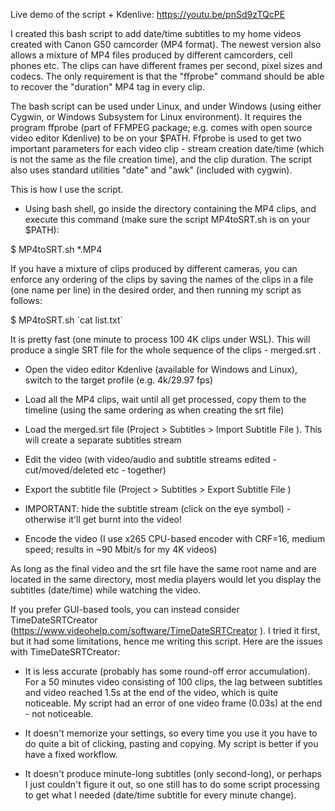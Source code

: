 Live demo of the script + Kdenlive: https://youtu.be/pnSd9zTQcPE

I created this bash script to add date/time subtitles to my home videos created with Canon G50 camcorder (MP4 format). The newest version also allows a mixture of MP4 files produced by different camcorders, cell phones etc. The clips can have different frames per second, pixel sizes and codecs. The only requirement is that the "ffprobe" command should be able to recover the "duration" MP4 tag in every clip.

The bash script can be used under Linux, and under Windows (using either Cygwin, or Windows Subsystem for Linux environment). It requires the program ffprobe (part of FFMPEG package; e.g. comes with open source video editor Kdenlive) to be on your $PATH. Ffprobe is used to get two important parameters for each video clip - stream creation date/time (which is not the same as the file creation time), and the clip duration. The script also uses standard utilities "date" and "awk" (included with cygwin).

This is how I use the script.

 - Using bash shell, go inside the directory containing the MP4 clips, and execute this command (make sure the script MP4toSRT.sh is on your $PATH):

$ MP4toSRT.sh *.MP4 

If you have a mixture of clips produced by different cameras, you can enforce any ordering of the clips by saving the names of the clips in a file (one name per line) in the desired order, and then running my script as follows:

$ MP4toSRT.sh \`cat list.txt\`

It is pretty fast (one minute to process 100 4K clips under WSL). This will produce a single SRT file for the whole sequence of the clips - merged.srt .

 - Open the video editor Kdenlive (available for Windows and Linux), switch to the target profile (e.g. 4k/29.97 fps)
 
 - Load all the MP4 clips, wait until all get processed, copy them to the timeline (using the same ordering as when creating the srt file)
 
 - Load the merged.srt file (Project > Subtitles > Import Subtitle File ). This will create  a separate subtitles stream
 
 - Edit the video (with video/audio and subtitle streams edited - cut/moved/deleted etc - together)
 
 - Export the subtitle file (Project > Subtitles > Export Subtitle File )
 
 - IMPORTANT: hide the subtitle stream (click on the eye symbol) - otherwise it'll get burnt into the video!
 
 - Encode the video (I use x265 CPU-based encoder with CRF=16, medium speed; results in ~90 Mbit/s for my 4K videos)
 
 As long as the final video and the srt file have the same root name and are located in the same directory, most media players would let you display the subtitles (date/time) while watching the video.
 
If you prefer GUI-based tools, you can instead consider TimeDateSRTCreator  (https://www.videohelp.com/software/TimeDateSRTCreator ). I tried it first, but it had some limitations, hence me writing this script. Here are the issues with TimeDateSRTCreator:

 - It is less accurate (probably has some round-off error accumulation). For a 50 minutes video consisting of 100 clips, the lag between subtitles and video reached 1.5s at the end of the video, which is quite noticeable. My script had an error of one video frame (0.03s) at the end - not noticeable.
 
 - It doesn't memorize your settings, so every time you use it you have to do quite a bit of clicking, pasting and copying. My script is better if you have a fixed workflow.
 
 - It doesn't produce minute-long subtitles (only second-long), or perhaps I just couldn't figure it out, so one still has to do some script processing to get what I needed (date/time subtitle for every minute change).
 
